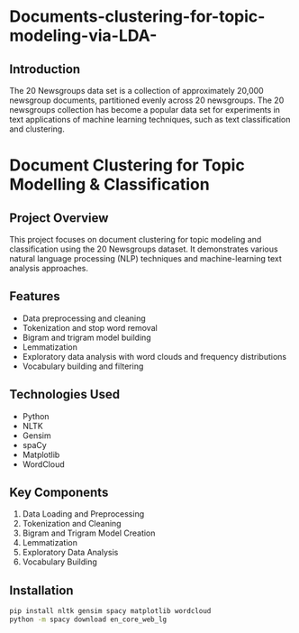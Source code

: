 # Documents-clustering-for-topic-modeling-via-LDA-

## Introduction

The 20 Newsgroups data set is a collection of approximately 20,000 newsgroup documents, partitioned evenly across 20 newsgroups. The 20 newsgroups collection has become a popular data set for experiments in text applications of machine learning techniques, such as text classification and clustering.

# Document Clustering for Topic Modelling & Classification

## Project Overview
This project focuses on document clustering for topic modeling and classification using the 20 Newsgroups dataset. It demonstrates various natural language processing (NLP) techniques and machine-learning text analysis approaches.

## Features
- Data preprocessing and cleaning
- Tokenization and stop word removal
- Bigram and trigram model building
- Lemmatization
- Exploratory data analysis with word clouds and frequency distributions
- Vocabulary building and filtering

## Technologies Used
- Python
- NLTK
- Gensim
- spaCy
- Matplotlib
- WordCloud

## Key Components
1. Data Loading and Preprocessing
2. Tokenization and Cleaning
3. Bigram and Trigram Model Creation
4. Lemmatization
5. Exploratory Data Analysis
6. Vocabulary Building

## Installation
```bash
pip install nltk gensim spacy matplotlib wordcloud
python -m spacy download en_core_web_lg
